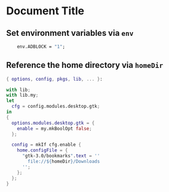 # Document Title

## Set environment variables via `env`

```nix
    env.ADBLOCK = "1";
```

## Reference the home directory via `homeDir`

```nix
{ options, config, pkgs, lib, ... }:

with lib;
with lib.my;
let
  cfg = config.modules.desktop.gtk;
in
{
  options.modules.desktop.gtk = {
    enable = my.mkBoolOpt false;
  };

  config = mkIf cfg.enable {
    home.configFile = {
      "gtk-3.0/bookmarks".text = ''
        file://${homeDir}/Downloads
      '';
    };
  };
}
```


